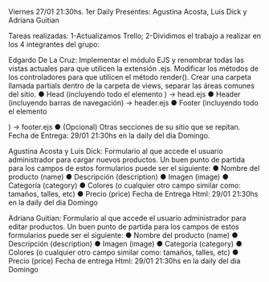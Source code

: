 Viernes 27/01 21:30hs. 1er Daily Presentes: Agustina Acosta, Luis Dick y Adriana Guitian

Tareas realizadas:
1-Actualizamos Trello;
2-Dividimos el trabajo a realizar en los 4 integrantes del grupo:

Edgardo De La Cruz: Implementar el módulo EJS y renombrar todas las vistas actuales para que utilicen la extensión .ejs.
Modificar los métodos de los controladores para que utilicen el método render().
Crear una carpeta llamada partials dentro de la carpeta de views, separar las áreas comunes del sitio.
● Head (incluyendo todo el elemento <head></head>) → head.ejs
● Header (incluyendo barras de navegación) → header.ejs
● Footer (incluyendo todo el elemento <footer></footer>) → footer.ejs
● (Opcional) Otras secciones de su sitio que se repitan.
Fecha de Entrega: 29/01 21:30hs en la daily del dia Domingo.

Agustina Acosta y Luis Dick: Formulario al que accede el usuario administrador para cargar nuevos productos.
Un buen punto de partida para los campos de estos formularios puede ser el siguiente:
● Nombre del producto (name)
● Descripción (description)
● Imagen (image)
● Categoría (category)
● Colores (o cualquier otro campo similar como: tamaños, talles, etc)
● Precio (price)
Fecha de Entrega Html: 29/01 21:30hs en la daily del dia Domingo

Adriana Guitian: Formulario al que accede el usuario administrador para editar productos.
Un buen punto de partida para los campos de estos formularios puede ser el siguiente:
● Nombre del producto (name)
● Descripción (description)
● Imagen (image)
● Categoría (category)
● Colores (o cualquier otro campo similar como: tamaños, talles, etc)
● Precio (price)
Fecha de entrega Html: 29/01 21:30hs en la daily del dia Domingo


